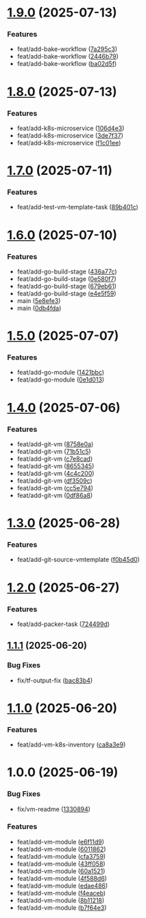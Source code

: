 # [1.9.0](https://github.com/stuttgart-things/blueprints/compare/v1.8.0...v1.9.0) (2025-07-13)


### Features

* feat/add-bake-workflow ([7a295c3](https://github.com/stuttgart-things/blueprints/commit/7a295c353db923c63f1b720b3d9e8cb727afd6d0))
* feat/add-bake-workflow ([2446b79](https://github.com/stuttgart-things/blueprints/commit/2446b79b852f5ae447672c9dd2f47b966da2a0ab))
* feat/add-bake-workflow ([ba02d5f](https://github.com/stuttgart-things/blueprints/commit/ba02d5f0abffd646fcacdda1e38bbda8c4f47e60))

# [1.8.0](https://github.com/stuttgart-things/blueprints/compare/v1.7.0...v1.8.0) (2025-07-13)


### Features

* feat/add-k8s-microservice ([106d4e3](https://github.com/stuttgart-things/blueprints/commit/106d4e3bb81c1f96414c2a71d0c692dd725a15f4))
* feat/add-k8s-microservice ([3de7f37](https://github.com/stuttgart-things/blueprints/commit/3de7f37067ebe6e3f29d1f2adfb406f08b9b968c))
* feat/add-k8s-microservice ([f1c01ee](https://github.com/stuttgart-things/blueprints/commit/f1c01eee3a8251fb1e9d34b1306e67ceb0dd0f4b))

# [1.7.0](https://github.com/stuttgart-things/blueprints/compare/v1.6.0...v1.7.0) (2025-07-11)


### Features

* feat/add-test-vm-template-task ([89b401c](https://github.com/stuttgart-things/blueprints/commit/89b401c6686fb21b6c495d40a6798f1e8773f6e8))

# [1.6.0](https://github.com/stuttgart-things/blueprints/compare/v1.5.0...v1.6.0) (2025-07-10)


### Features

* feat/add-go-build-stage ([436a77c](https://github.com/stuttgart-things/blueprints/commit/436a77cd10ff29b01f5c4d0e70c4db9705edd8f6))
* feat/add-go-build-stage ([0e580f7](https://github.com/stuttgart-things/blueprints/commit/0e580f79c7c6b3a08ac7d6029beb970f206e04fe))
* feat/add-go-build-stage ([679eb61](https://github.com/stuttgart-things/blueprints/commit/679eb61b7632694249d048287739ff73c3aa66dc))
* feat/add-go-build-stage ([e4e5f59](https://github.com/stuttgart-things/blueprints/commit/e4e5f5910a8699617f5d265f457c9f5c8254a53b))
* main ([5e8efe3](https://github.com/stuttgart-things/blueprints/commit/5e8efe30823973ea32a009b3660994b041db6e2c))
* main ([0db4fda](https://github.com/stuttgart-things/blueprints/commit/0db4fdab3a03dad39419509d78e5b8480b9b900b))

# [1.5.0](https://github.com/stuttgart-things/blueprints/compare/v1.4.0...v1.5.0) (2025-07-07)


### Features

* feat/add-go-module ([1421bbc](https://github.com/stuttgart-things/blueprints/commit/1421bbca970aa5d94fb67d0560e1a624661faa73))
* feat/add-go-module ([0e1d013](https://github.com/stuttgart-things/blueprints/commit/0e1d0137e57039ec75fefd6f675db3f79dbe67b7))

# [1.4.0](https://github.com/stuttgart-things/blueprints/compare/v1.3.0...v1.4.0) (2025-07-06)


### Features

* feat/add-git-vm ([8758e0a](https://github.com/stuttgart-things/blueprints/commit/8758e0a83fd7c2f15b450b325529bef8f861506b))
* feat/add-git-vm ([71b51c5](https://github.com/stuttgart-things/blueprints/commit/71b51c56f588e506257f2651ac8cf96b9eccd967))
* feat/add-git-vm ([c7e8cad](https://github.com/stuttgart-things/blueprints/commit/c7e8cadc9a07c0b63a6a75409c3d031739d43f68))
* feat/add-git-vm ([8655345](https://github.com/stuttgart-things/blueprints/commit/86553456f64ba7e030468d44daec1d17dde7e423))
* feat/add-git-vm ([4c4c200](https://github.com/stuttgart-things/blueprints/commit/4c4c2000087c4eb1ba7961d966ab003c091676ea))
* feat/add-git-vm ([df3509c](https://github.com/stuttgart-things/blueprints/commit/df3509c9d1a786d71b3a7f5d17616a7042c85d6f))
* feat/add-git-vm ([cc5e794](https://github.com/stuttgart-things/blueprints/commit/cc5e79466d0dd3404ae20866fd99cedc10b5f1af))
* feat/add-git-vm ([0df86a8](https://github.com/stuttgart-things/blueprints/commit/0df86a80ea3f47f83f0ecc2133657fce9bc48661))

# [1.3.0](https://github.com/stuttgart-things/blueprints/compare/v1.2.0...v1.3.0) (2025-06-28)


### Features

* feat/add-git-source-vmtemplate ([f0b45d0](https://github.com/stuttgart-things/blueprints/commit/f0b45d02d31e336140e30fa41455ae5733d4d232))

# [1.2.0](https://github.com/stuttgart-things/blueprints/compare/v1.1.1...v1.2.0) (2025-06-27)


### Features

* feat/add-packer-task ([724499d](https://github.com/stuttgart-things/blueprints/commit/724499d8f2b46b43cd625b7afddda6233a119556))

## [1.1.1](https://github.com/stuttgart-things/blueprints/compare/v1.1.0...v1.1.1) (2025-06-20)


### Bug Fixes

* fix/tf-output-fix ([bac83b4](https://github.com/stuttgart-things/blueprints/commit/bac83b4a6bec07cf6e30395632266c01cc4b2f88))

# [1.1.0](https://github.com/stuttgart-things/blueprints/compare/v1.0.0...v1.1.0) (2025-06-20)


### Features

* feat/add-vm-k8s-inventory ([ca8a3e9](https://github.com/stuttgart-things/blueprints/commit/ca8a3e9e02be821bc21c0b8f33ae6fc66ed234bc))

# 1.0.0 (2025-06-19)


### Bug Fixes

* fix/vm-readme ([1330894](https://github.com/stuttgart-things/blueprints/commit/1330894a4ce878ef54c4c12bead5b6c6d0c06b3f))


### Features

* feat/add-vm-module ([e6f11d9](https://github.com/stuttgart-things/blueprints/commit/e6f11d9890cdbad376f16802ddc59874855501d1))
* feat/add-vm-module ([6011862](https://github.com/stuttgart-things/blueprints/commit/6011862e20fb41ce06cf972236f398b8b065c6ad))
* feat/add-vm-module ([cfa3759](https://github.com/stuttgart-things/blueprints/commit/cfa3759ca413d5a9a44e15ab063b175d67e74b61))
* feat/add-vm-module ([43ff058](https://github.com/stuttgart-things/blueprints/commit/43ff058ef9ceae06f8fa3a9820c2d1b208349019))
* feat/add-vm-module ([60a1521](https://github.com/stuttgart-things/blueprints/commit/60a15219cf31274e23af09792d06ef445e5bb810))
* feat/add-vm-module ([4f588d6](https://github.com/stuttgart-things/blueprints/commit/4f588d6c068c9c65ecbe16e7a5078fe85b45e47b))
* feat/add-vm-module ([edae486](https://github.com/stuttgart-things/blueprints/commit/edae4861202156a6dc9b78b5ba9b6cb912c2fa91))
* feat/add-vm-module ([f4eaceb](https://github.com/stuttgart-things/blueprints/commit/f4eacebe8fed5294de53466b29f27053da891390))
* feat/add-vm-module ([8b11218](https://github.com/stuttgart-things/blueprints/commit/8b11218e0c9691886948b8d3320e16dc31bbd7c5))
* feat/add-vm-module ([b7f64e3](https://github.com/stuttgart-things/blueprints/commit/b7f64e368dc4a9467658f0e7e399058b97798d84))
